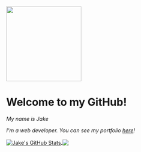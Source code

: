 ### <img src="https://media.giphy.com/media/mGcNjsfWAjY5AEZNw6/giphy.gif" width="200">
<h1><strong>Welcome to my GitHub!</strong></h1>
<p><em>My name is Jake</em></p>
<p><em>I'm a web developer. You can see my portfolio <a href="https://www.khoury.northeastern.edu/">here</a>!
</em></p>

<!-- https://github.com/jeiku/github-readme-stats -->
<p align='left'>
<a href="https://github.com/jeiku/jeiku">
<img align="center" src="https://github-readme-stats.vercel.app/api?username=jeiku&show_icons=true&line_height=33&hide=stars,prs,contribs&count_private=true&theme=dracula" alt="Jake's GitHub Stats" />
</a>
<!-- <br> -->
<a href="https://github.com/jeiku/jeiku">
  <img align="center" src="https://github-readme-stats.vercel.app/api/top-langs/?username=jeiku&count_private=true&hide=html&theme=dracula" />
</a>
</p>
<!-- <end>


<!--
**jeiku/jeiku** is a ✨ _special_ ✨ repository because its `README.md` (this file) appears on your GitHub profile.

Here are some ideas to get you started:

- 🔭 I’m currently working on ...
- 🌱 I’m currently learning ...
- 👯 I’m looking to collaborate on ...
- 🤔 I’m looking for help with ...
- 💬 Ask me about ...
- 📫 How to reach me: ...
- 😄 Pronouns: ...
- ⚡ Fun fact: ...
-->
